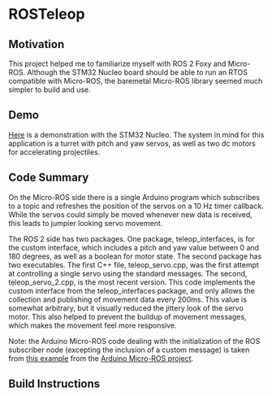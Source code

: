 
# ROSTeleop
## Motivation
This project helped me to familiarize myself with ROS 2 Foxy and Micro-ROS. Although the STM32 Nucleo board should be able to run an RTOS compatible with Micro-ROS, the baremetal Micro-ROS library seemed much simpler to build and use.

## Demo
[Here](https://youtu.be/QsulMWzZdlU) is a demonstration with the STM32 Nucleo. The system in mind for this application is a turret with pitch and yaw servos, as well as two dc motors for accelerating projectiles. 

## Code Summary
On the Micro-ROS side there is a single Arduino program which subscribes to a topic and refreshes the position of the servos on a 10 Hz timer callback. While the servos could simply be moved whenever new data is received, this leads to jumpier looking servo movement.

The ROS 2 side has two packages. One package, teleop_interfaces, is for the custom interface, which includes a pitch and yaw value between 0 and 180 degrees, as well as a boolean for motor state. The second package has two executables. The first C++ file, teleop_servo.cpp, was the first attempt at controlling a single servo using the standard messages. The second, teleop_servo_2.cpp, is the most recent version. This code implements the custom interface from the teleop_interfaces package, and only allows the collection and publishing of movement data every 200ms. This value is somewhat arbitrary, but it visually reduced the jittery look of the servo motor. This also helped to prevent the buildup of movement messages, which makes the movement feel more responsive. 

Note: the Arduino Micro-ROS code dealing with the initialization of the ROS subscriber node (excepting the inclusion of a custom message) is taken from [this example](https://github.com/micro-ROS/micro_ros_arduino/tree/humble/examples/micro-ros_subscriber) from the [Arduino Micro-ROS project](https://github.com/micro-ROS/micro_ros_arduino).

## Build Instructions
